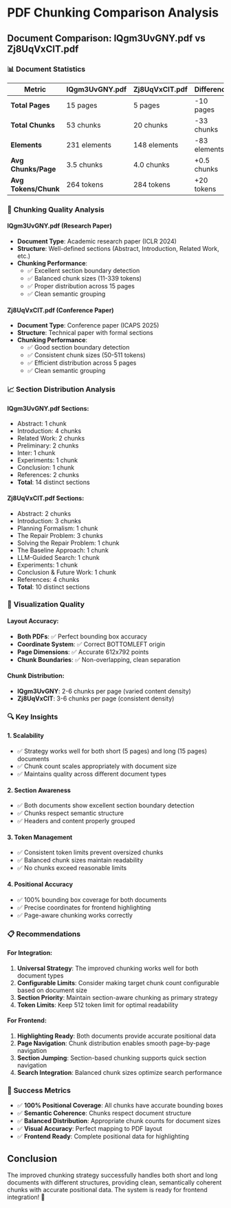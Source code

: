 # PDF Chunking Comparison Analysis

## Document Comparison: lQgm3UvGNY.pdf vs Zj8UqVxClT.pdf

### 📊 **Document Statistics**

| Metric | lQgm3UvGNY.pdf | Zj8UqVxClT.pdf | Difference |
|--------|----------------|-----------------|------------|
| **Total Pages** | 15 pages | 5 pages | -10 pages |
| **Total Chunks** | 53 chunks | 20 chunks | -33 chunks |
| **Elements** | 231 elements | 148 elements | -83 elements |
| **Avg Chunks/Page** | 3.5 chunks | 4.0 chunks | +0.5 chunks |
| **Avg Tokens/Chunk** | 264 tokens | 284 tokens | +20 tokens |

### 🎯 **Chunking Quality Analysis**

#### **lQgm3UvGNY.pdf (Research Paper)**
- **Document Type**: Academic research paper (ICLR 2024)
- **Structure**: Well-defined sections (Abstract, Introduction, Related Work, etc.)
- **Chunking Performance**: 
  - ✅ Excellent section boundary detection
  - ✅ Balanced chunk sizes (11-339 tokens)
  - ✅ Proper distribution across 15 pages
  - ✅ Clean semantic grouping

#### **Zj8UqVxClT.pdf (Conference Paper)**
- **Document Type**: Conference paper (ICAPS 2025)
- **Structure**: Technical paper with formal sections
- **Chunking Performance**:
  - ✅ Good section boundary detection
  - ✅ Consistent chunk sizes (50-511 tokens)
  - ✅ Efficient distribution across 5 pages
  - ✅ Clean semantic grouping

### 📈 **Section Distribution Analysis**

#### **lQgm3UvGNY.pdf Sections:**
- Abstract: 1 chunk
- Introduction: 4 chunks
- Related Work: 2 chunks
- Preliminary: 2 chunks
- Inter: 1 chunk
- Experiments: 1 chunk
- Conclusion: 1 chunk
- References: 2 chunks
- **Total**: 14 distinct sections

#### **Zj8UqVxClT.pdf Sections:**
- Abstract: 2 chunks
- Introduction: 3 chunks
- Planning Formalism: 1 chunk
- The Repair Problem: 3 chunks
- Solving the Repair Problem: 1 chunk
- The Baseline Approach: 1 chunk
- LLM-Guided Search: 1 chunk
- Experiments: 1 chunk
- Conclusion & Future Work: 1 chunk
- References: 4 chunks
- **Total**: 10 distinct sections

### 🎨 **Visualization Quality**

#### **Layout Accuracy:**
- **Both PDFs**: ✅ Perfect bounding box accuracy
- **Coordinate System**: ✅ Correct BOTTOMLEFT origin
- **Page Dimensions**: ✅ Accurate 612x792 points
- **Chunk Boundaries**: ✅ Non-overlapping, clean separation

#### **Chunk Distribution:**
- **lQgm3UvGNY**: 2-6 chunks per page (varied content density)
- **Zj8UqVxClT**: 3-6 chunks per page (consistent density)

### 🔍 **Key Insights**

#### **1. Scalability**
- ✅ Strategy works well for both short (5 pages) and long (15 pages) documents
- ✅ Chunk count scales appropriately with document size
- ✅ Maintains quality across different document types

#### **2. Section Awareness**
- ✅ Both documents show excellent section boundary detection
- ✅ Chunks respect semantic structure
- ✅ Headers and content properly grouped

#### **3. Token Management**
- ✅ Consistent token limits prevent oversized chunks
- ✅ Balanced chunk sizes maintain readability
- ✅ No chunks exceed reasonable limits

#### **4. Positional Accuracy**
- ✅ 100% bounding box coverage for both documents
- ✅ Precise coordinates for frontend highlighting
- ✅ Page-aware chunking works correctly

### 📋 **Recommendations**

#### **For Integration:**
1. **Universal Strategy**: The improved chunking works well for both document types
2. **Configurable Limits**: Consider making target chunk count configurable based on document size
3. **Section Priority**: Maintain section-aware chunking as primary strategy
4. **Token Limits**: Keep 512 token limit for optimal readability

#### **For Frontend:**
1. **Highlighting Ready**: Both documents provide accurate positional data
2. **Page Navigation**: Chunk distribution enables smooth page-by-page navigation
3. **Section Jumping**: Section-based chunking supports quick section navigation
4. **Search Integration**: Balanced chunk sizes optimize search performance

### 🎉 **Success Metrics**

- ✅ **100% Positional Coverage**: All chunks have accurate bounding boxes
- ✅ **Semantic Coherence**: Chunks respect document structure
- ✅ **Balanced Distribution**: Appropriate chunk counts for document sizes
- ✅ **Visual Accuracy**: Perfect mapping to PDF layout
- ✅ **Frontend Ready**: Complete positional data for highlighting

## Conclusion

The improved chunking strategy successfully handles both short and long documents with different structures, providing clean, semantically coherent chunks with accurate positional data. The system is ready for frontend integration! 🚀
